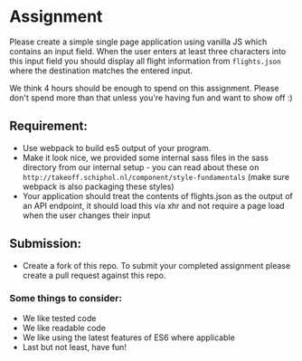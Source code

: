 # Assignment

Please create a simple single page application using vanilla JS which contains an input field. When the user enters at least three characters into this input field you should display all flight information from `flights.json` where the destination matches the entered input.

We think 4 hours should be enough to spend on this assignment. Please don't spend more than that unless you're having fun and want to show off :)

## Requirement:
- Use webpack to build es5 output of your program.
- Make it look nice, we provided some internal sass files in the sass directory from our internal setup - you can read about these on `http://takeoff.schiphol.nl/component/style-fundamentals` (make sure webpack is also packaging these styles)
- Your application should treat the contents of flights.json as the output of an API endpoint, it should load this via xhr and not require a page load when the user changes their input

## Submission:
- Create a fork of this repo. To submit your completed assignment please create a pull request against this repo.

### Some things to consider:
- We like tested code
- We like readable code
- We like using the latest features of ES6 where applicable
- Last but not least, have fun!
